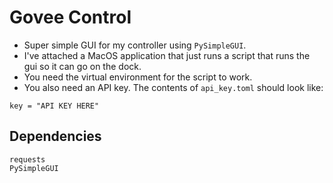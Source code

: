 # Govee Control

* Super simple GUI for my controller using `PySimpleGUI`.
* I've attached a MacOS application that just runs a script that runs the gui so it can go on the dock.
* You need the virtual environment for the script to work.
* You also need an API key. The contents of `api_key.toml` should look like:
```
key = "API KEY HERE"
```

## Dependencies
```
requests
PySimpleGUI
```